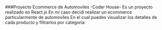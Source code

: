 ###Proyecto Ecommerce de Automoviles -Coder House-
Es un proyecto realizado en React.js
En mi caso decidi realizar un ecommerce particularmente de automoviles
En el cual puedes visualizar los detalles de cada producto y filtrarlos por categoria 
